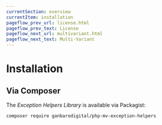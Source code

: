 ```yaml
---
currentSection: overview
currentItem: installation
pageflow_prev_url: license.html
pageflow_prev_text: License
pageflow_next_url: multivariant.html
pageflow_next_text: Multi-Variant
---
```


# Installation

## Via Composer

The _Exception Helpers Library_ is available via Packagist:

    composer require ganbarodigital/php-mv-exception-helpers
